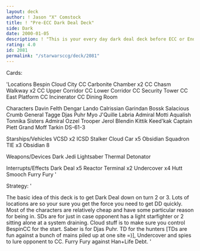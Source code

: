 ```yaml
---
layout: deck
author: ! Jason "X" Comstock
title: ! "Pre-ECC Dark Deal Deck"
side: Dark
date: 2000-01-05
description: ! "This is your every day dark deal deck before ECC or Endor, or even Special Ediion.Please rate this as it was before ECC comes out."
rating: 4.0
id: 2081
permalink: "/starwarsccg/deck/2081"
---
```

Cards: 

'Locations
Bespin Cloud City
CC Carbonite Chamber x2
CC Chasm Walkway x2
CC Upper Corridor
CC Lower Corridor
CC Security Tower
CC East Platform
CC Incinerator
CC Dining Room

Characters
Davin Felth
Dengar
Lando Calrissian
Garindan
Bossk
Salacious Crumb
General Tagge
Djas Puhr
Myo
J'Quille
Labria
Admiral Motti
Aqualish
Tonnika Sisters
Admiral Ozzel
Trooper Jerol Blendin
Kittik Keed'kak
Captain Piett
Grand Moff Tarkin
DS-61-3

Starships/Vehicles
VCSD x2
ICSD
Stalker
Cloud Car x5
Obsidian Squadron TIE x3
Obsidian 8

Weapons/Devices
Dark Jedi Lightsaber
Thermal Detonator

Interrupts/Effects
Dark Deal x5
Reactor Terminal x2
Undercover x4
Hutt Smooch
Furry Fury '

Strategy: '

The basic idea of this deck is to get Dark Deal down on turn 2 or 3. Lots of locations are so your
sure you get the force you need to get DD quickly. Most of the characters are relatively cheap and
have some particular reason for being in. SDs are for just in case opponent has a light starfighter or 2
sitting alone at a system draining. Cloud stuff is to make sure you control BespinCC for the start.
Saber is for Djas Puhr. TD for the hunters [TDs are fun against a bunch of mains piled up at one site
=)], Undercover and spies to lure opponent to CC. Furry Fury against Han+Life Debt.
'
